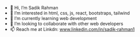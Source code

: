 - 👋 Hi, I’m Sadik Rahman
- 👀 I’m interested in html, css, js, react, bootstraps, tailwind
- 🌱 I’m currently learning web development 
- 💞️ I’m looking to collaborate with other web developers
- 📫 Reach me at Linkdn: www.linkedin.com/in/sadik-rahman1

<!---
sadik2702/sadik2702 is a ✨ special ✨ repository because its `README.md` (this file) appears on your GitHub profile.
You can click the Preview link to take a look at your changes.
--->
